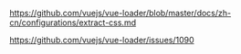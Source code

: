 


https://github.com/vuejs/vue-loader/blob/master/docs/zh-cn/configurations/extract-css.md

https://github.com/vuejs/vue-loader/issues/1090